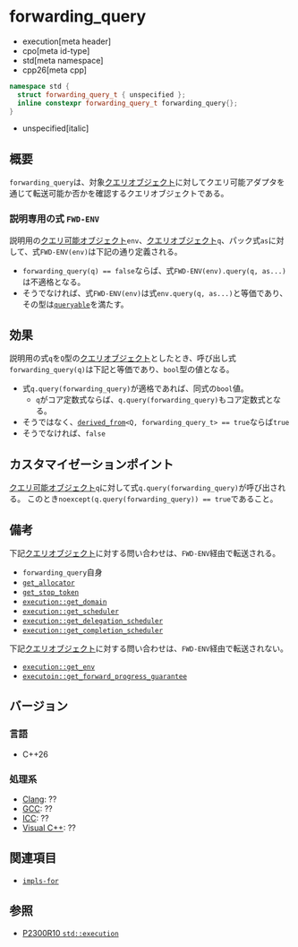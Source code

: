 # forwarding_query
* execution[meta header]
* cpo[meta id-type]
* std[meta namespace]
* cpp26[meta cpp]

```cpp
namespace std {
  struct forwarding_query_t { unspecified };
  inline constexpr forwarding_query_t forwarding_query{};
}
```
* unspecified[italic]

## 概要
`forwarding_query`は、対象[クエリオブジェクト](queryable.md)に対してクエリ可能アダプタを通じて転送可能か否かを確認するクエリオブジェクトである。


### 説明専用の式 `FWD-ENV`
説明用の[クエリ可能オブジェクト](queryable.md)`env`、[クエリオブジェクト](queryable.md)`q`、パック式`as`に対して、式`FWD-ENV(env)`は下記の通り定義される。

- `forwarding_query(q) == false`ならば、式`FWD-ENV(env).query(q, as...)`は不適格となる。
- そうでなければ、式`FWD-ENV(env)`は式`env.query(q, as...)`と等価であり、その型は[`queryable`](queryable.md)を満たす。


## 効果
説明用の式`q`を`Q`型の[クエリオブジェクト](queryable.md)としたとき、呼び出し式`forwarding_query(q)`は下記と等価であり、`bool`型の値となる。

- 式`q.query(forwarding_query)`が適格であれば、同式の`bool`値。
    - `q`がコア定数式ならば、`q.query(forwarding_query)`もコア定数式となる。
- そうではなく、[`derived_from`](/reference/concepts/derived_from.md)`<Q, forwarding_query_t> == true`ならば`true`
- そうでなければ、`false`


## カスタマイゼーションポイント
[クエリ可能オブジェクト](queryable.md)`q`に対して式`q.query(forwarding_query)`が呼び出される。
このとき`noexcept(q.query(forwarding_query)) == true`であること。


## 備考
下記[クエリオブジェクト](queryable.md)に対する問い合わせは、`FWD-ENV`経由で転送される。

- `forwarding_query`自身
- [`get_allocator`](get_allocator.md)
- [`get_stop_token`](get_stop_token.md)
- [`execution::get_domain`](execution/get_domain.md)
- [`execution::get_scheduler`](execution/get_scheduler.md)
- [`execution::get_delegation_scheduler`](execution/get_delegation_scheduler.md)
- [`execution::get_completion_scheduler`](execution/get_completion_scheduler.md)

下記[クエリオブジェクト](queryable.md)に対する問い合わせは、`FWD-ENV`経由で転送されない。

- [`execution::get_env`](execution/get_env.md)
- [`executoin::get_forward_progress_guarantee`](executionget_forward_progress_guarantee.md.nolink)


## バージョン
### 言語
- C++26

### 処理系
- [Clang](/implementation.md#clang): ??
- [GCC](/implementation.md#gcc): ??
- [ICC](/implementation.md#icc): ??
- [Visual C++](/implementation.md#visual_cpp): ??


## 関連項目
- [`impls-for`](execution/impls-for.md)


## 参照
- [P2300R10 `std::execution`](https://www.open-std.org/jtc1/sc22/wg21/docs/papers/2024/p2300r10.html)
